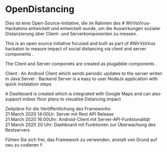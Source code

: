 # OpenDistancing

Dies ist eine Open-Source-Initiative, die im Rahmen des # WirVsVirus-Hackatons entwickelt und entwickelt wurde, um die Auswirkungen sozialer Distanzierung über Client- und Serverkomponenten zu messen.


This is an open source initiative focused and built as part of #WirVsVirus hackaton to meaure impact of social distancing via client and server components . 

The Client and Server componets are created as plugabble components .

Client : An Android Client which sends periodic updates to the server writen in Java
Server : Backend Server is a easy to user NodeJs application with quick instalation steps


A Dashboard is created which is integrated with Google Maps and can also support indoor floor plans to visualise Dstancing impact

Zeitpläne für die Veröffentlichung des Frameworks:<br/>
21 March 2020  14:00Ur:  Server mit Rest API Release <br/>
21 March 2020  16:00Uhr: Android-Client mit Server-API-Funktionalität <br/>
21 March 2020  20 Uhr:    Dashboard mit Funktionen zur Überwachung des Restservers<br/>


Fühlen Sie sich frei, das Framework zu verwenden, anstatt von Grund auf neu zu codieren !!
